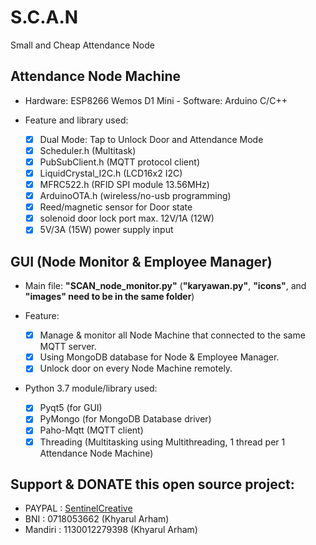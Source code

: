 # S.C.A.N
 Small and Cheap Attendance Node

## Attendance Node Machine
   - Hardware: ESP8266 Wemos D1 Mini - Software: Arduino C/C++

   - Feature and library used:
     - [x] Dual Mode: Tap to Unlock Door and Attendance Mode
     - [x] Scheduler.h (Multitask)
     - [x] PubSubClient.h (MQTT protocol client)
     - [x] LiquidCrystal_I2C.h (LCD16x2 I2C)
     - [x] MFRC522.h (RFID SPI module 13.56MHz)
     - [x] ArduinoOTA.h (wireless/no-usb programming)
     - [x] Reed/magnetic sensor for Door state
     - [x] solenoid door lock port max. 12V/1A (12W)
     - [x] 5V/3A (15W) power supply input

## GUI (Node Monitor & Employee Manager)
- Main file: **"SCAN_node_monitor.py"** (**"karyawan.py"**, **"icons"**, and **"images" need to be in the same folder**)

- Feature:
  - [x] Manage & monitor all Node Machine that connected to the same MQTT server.
  - [x] Using MongoDB database for Node & Employee Manager.
  - [x] Unlock door on every Node Machine remotely.

- Python 3.7 module/library used:
  - [x] Pyqt5 (for GUI)
  - [x] PyMongo (for MongoDB Database driver)
  - [x] Paho-Mqtt (MQTT client)
  - [x] Threading (Multitasking using Multithreading, 1 thread per 1 Attendance Node Machine)

## Support & DONATE this open source project:
  - PAYPAL  : [SentinelCreative](https://www.paypal.me/sentinelcreative "PAYPAL")
  - BNI     : 0718053662 (Khyarul Arham)
  - Mandiri : 1130012279398 (Khyarul Arham)
